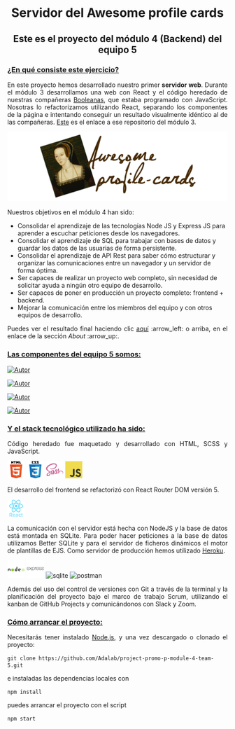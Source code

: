 <h1 align="center">Servidor del Awesome profile cards</h1>

<h2 align="center">Este es el proyecto del módulo 4 (Backend) del equipo 5</h2>

<h3><u>¿En qué consiste este ejercicio?</u></h3>

<p align="justify">
En este proyecto hemos desarrollado nuestro primer <b>servidor web</b>. Durante el módulo 3 desarrollamos una web con React y el código heredado de nuestras compañeras <a href="https://github.com/Adalab/project-promo-p-module-2-team-3" target="_blank">Booleanas</a>, que estaba programado con JavaScript. Nosotras lo refactorizamos utilizando React, separando los componentes de la página e intentando conseguir un resultado visualmente idéntico al de las compañeras. <a href="https://github.com/Adalab/project-promo-p-module-3-team-5">Este</a> es el enlace a ese repositorio del módulo 3.
</p>

<p align="center">
<img src="https://github.com/Adalab/project-promo-p-module-3-team-5/blob/main/src/images/boolean_logo.png" />
</p>

<p align="justify">Nuestros objetivos en el módulo 4 han sido:</p>

- Consolidar el aprendizaje de las tecnologías Node JS y Express JS para aprender a escuchar peticiones desde los navegadores.
- Consolidar el aprendizaje de SQL para trabajar con bases de datos y guardar los datos de las usuarias de forma persistente.
- Consolidar el aprendizaje de API Rest para saber cómo estructurar y organizar las comunicaciones entre un navegador y un servidor de forma óptima.
- Ser capaces de realizar un proyecto web completo, sin necesidad de solicitar ayuda a ningún otro equipo de desarrollo.
- Ser capaces de poner en producción un proyecto completo: frontend + backend.
- Mejorar la comunicación entre los miembros del equipo y con otros equipos de desarrollo.

<p align="justify">
Puedes ver el resultado final haciendo clic <a href="https://awesome-cards-teamfive.herokuapp.com/" target="_blank">aquí</a> :arrow_left: o arriba, en el enlace de la sección <i>About</i> :arrow_up:.
</p>

<h3><u>Las componentes del equipo 5 somos:</u></h3>

[![Autor](https://img.shields.io/badge/-Alejandra%20Diaz%20Urribarri-blue?style=for-the-badge&logo=github)](https://github.com/AleDiUrr)

[![Autor](https://img.shields.io/badge/-Alicia%20Gonz%C3%A1lez%20San%20Juan-brightgreen?style=for-the-badge&logo=github)](https://github.com/Aliciagsj)

[![Autor](https://img.shields.io/badge/-Clara%20Miranda%20Zapata-blueviolet?style=for-the-badge&logo=github)](https://github.com/miranda-zapata)

[![Autor](https://img.shields.io/badge/-Joanna%20Busmail%20Casanova-orange?style=for-the-badge&logo=github)](https://github.com/JoannaBusmail)

<h3><u>Y el stack tecnológico utilizado ha sido:</u></h3>

<p align="justify">
Código heredado fue maquetado y desarrollado con HTML, SCSS y JavaScript.
</p>

<img src="https://raw.githubusercontent.com/devicons/devicon/master/icons/html5/html5-original-wordmark.svg" alt="html5" width="40" height="40"/> <img src="https://raw.githubusercontent.com/devicons/devicon/master/icons/css3/css3-original-wordmark.svg" alt="css3" width="40" height="40"/> <img src="https://raw.githubusercontent.com/devicons/devicon/master/icons/sass/sass-original.svg" alt="sass" width="40" height="40"/> <img src="https://raw.githubusercontent.com/devicons/devicon/master/icons/javascript/javascript-original.svg" alt="javascript" width="40" height="40"/>

<p align="justify">
El desarrollo del frontend se refactorizó con React Router DOM versión 5.
</p>

<img src="https://raw.githubusercontent.com/devicons/devicon/master/icons/react/react-original-wordmark.svg" alt="react" width="40" height="40"/>

<p align="justify">
La comunicación con el servidor está hecha con NodeJS y la base de datos está montada en SQLite. Para poder hacer peticiones a la base de datos utilizamos Better SQLite y para el servidor de ficheros dinámicos el motor de plantillas de EJS. Como servidor de producción hemos utilizado <a href="https://heroku.com/">Heroku</a>.
</p>

<img src="https://raw.githubusercontent.com/devicons/devicon/master/icons/nodejs/nodejs-original-wordmark.svg" alt="nodejs" width="40" height="40"/> <img src="https://raw.githubusercontent.com/devicons/devicon/master/icons/express/express-original-wordmark.svg" alt="express" width="40" height="40"/> <img src="https://www.vectorlogo.zone/logos/sqlite/sqlite-icon.svg" alt="sqlite" width="40" height="40"/> <img src="https://www.vectorlogo.zone/logos/getpostman/getpostman-icon.svg" alt="postman" width="40" height="40"/>

<p align="justify">
Además del uso del control de versiones con Git a través de la terminal y la planificación del proyecto bajo el marco de trabajo Scrum, utilizando el kanban de GitHub Projects y comunicándonos con Slack y Zoom.
</p>

<h3><u>Cómo arrancar el proyecto:</u></h3>

<p align="justify">
Necesitarás tener instalado <a href="https://nodejs.org/">Node.js</a>, y una vez descargado o clonado el proyecto:
</p>

```
git clone https://github.com/Adalab/project-promo-p-module-4-team-5.git
```

<p align="justify">
e instaladas las dependencias locales con
</p>

```
npm install
```

<p align="justify">
puedes arrancar el proyecto con el script
</p>

```
npm start
```
